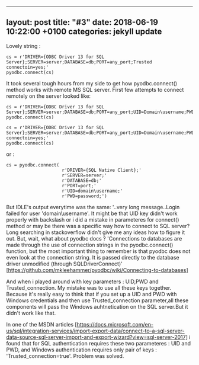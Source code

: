 
---
layout: post
title:  "#3"
date:   2018-06-19 10:22:00 +0100
categories: jekyll update
---

Lovely string :
```
cs = r'DRIVER={ODBC Driver 13 for SQL Server};SERVER=server;DATABASE=db;PORT=any_port;Trusted connectoin=yes;'
pyodbc.connect(cs)
```

It took several tough hours from my side to get how pyodbc.connect() method works with remote MS SQL server.
First few attempts to connect remotely on the server looked like:

```
cs = r'DRIVER={ODBC Driver 13 for SQL Server};SERVER=server;DATABASE=db;PORT=any_port;UID=Domain\username;PWD=password;'
pyodbc.connect(cs)
```
```
cs = r'DRIVER={ODBC Driver 13 for SQL Server};SERVER=server;DATABASE=db;PORT=any_port;UID=Domain\username;PWD=password;Trusted connectoin=yes;'
pyodbc.connect(cs)
```

or :

```
cs = pyodbc.connect(
	                 r'DRIVER={SQL Native Client};'
                     r'SERVER=server;'
                     r'DATABASE=db;'
                     r'PORT=port;' 
                     r'UID=domain\username;'
                     r'PWD=password;')

```


But IDLE's output everytime was the same: '..very  long message..Login failed for user 'domain\\username'. It might be that UID key didn't work properly with backslash or i did a mistake in parameteres for connect() method or may be there was a specific way how to connect to SQL server? Long searching in stackoverflow didn't give me any ideas how to figure it out. 
But, wait, what about pyodbc docs ? 
'Connections to databases are made through the use of connection strings in the pyodbc.connect() function, but the most important thing to remember is that pyodbc does not even look at the connection string. It is passed directly to the database driver unmodified (through SQLDriverConnect)'
[https://github.com/mkleehammer/pyodbc/wiki/Connecting-to-databases]

 And when i played around with key parameters : UID,PWD and Trusted_connection. My mistake was to use all these keys together. Because it's really easy to think that if you set up a UID and PWD with Windows credentials and then use Trusted_connection parameter,all these components will pass the Windows auhtnetication on the SQL server.But it didn't work like that.

 In one of the MSDN articles [https://docs.microsoft.com/en-us/sql/integration-services/import-export-data/connect-to-a-sql-server-data-source-sql-server-import-and-export-wizard?view=sql-server-2017] i found that for SQL authentication requires these two parameteres : UID and PWD, and Windows authentication requires only pair of keys : 'Trusted_connection=true'. Problem was solved. 
